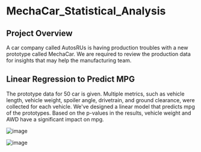 # MechaCar_Statistical_Analysis

## Project Overview
  A car company called AutosRUs is having production troubles with a new prototype called MechaCar.  We are required to review the production data for insights that may help the manufacturing team.
  
## Linear Regression to Predict MPG
  The prototype data for 50 car is given.  Multiple metrics, such as vehicle length, vehicle weight, spoiler angle, drivetrain, and ground clearance, were collected for each vehicle.  We've designed a linear model that predicts mpg of the prototypes.  Based on the p-values in the results, vehicle weight and AWD have a significant impact on mpg.
  
  ![image](https://user-images.githubusercontent.com/98435855/168515644-d55e0d45-659c-49da-9830-86c7edb88751.png)

  ![image](https://user-images.githubusercontent.com/98435855/168516056-2a6fcbe3-1b7a-429c-94ba-8e9cfbb06da3.png)

  
  



